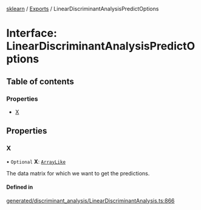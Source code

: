 [sklearn](../readme.md) / [Exports](../modules.md) / LinearDiscriminantAnalysisPredictOptions

# Interface: LinearDiscriminantAnalysisPredictOptions

## Table of contents

### Properties

- [X](LinearDiscriminantAnalysisPredictOptions.md#x)

## Properties

### X

• `Optional` **X**: [`ArrayLike`](../modules.md#arraylike)

The data matrix for which we want to get the predictions.

#### Defined in

[generated/discriminant_analysis/LinearDiscriminantAnalysis.ts:866](https://github.com/transitive-bullshit/scikit-learn-ts/blob/367336a/packages/sklearn/src/generated/discriminant_analysis/LinearDiscriminantAnalysis.ts#L866)
